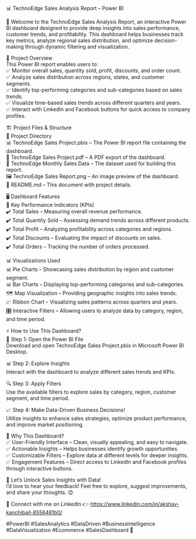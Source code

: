 📊 TechnoEdge Sales Analysis Report – Power BI<br>

🚀 Welcome to the TechnoEdge Sales Analysis Report, an interactive Power BI dashboard designed to provide deep insights into sales performance, customer trends, and profitability. This dashboard helps businesses track key metrics, analyze regional sales distribution, and optimize decision-making through dynamic filtering and visualization.<br>

📌 Project Overview<br>
This Power BI report enables users to:<br>
✅ Monitor overall sales, quantity sold, profit, discounts, and order count.<br>
✅ Analyze sales distribution across regions, states, and customer segments.<br>
✅ Identify top-performing categories and sub-categories based on sales trends.<br>
✅ Visualize time-based sales trends across different quarters and years.<br>
✅ Interact with LinkedIn and Facebook buttons for quick access to company profiles.<br>

🏗️ Project Files & Structure<br>
📂 Project Directory<br>
📊 TechnoEdge Sales Project.pbix – The Power BI report file containing the dashboard.<br>
📄 TechnoEdge Sales Project.pdf – A PDF export of the dashboard.<br>
📑 TechnoEdge Monthly Sales Data – The dataset used for building this report.<br>
🖼️ TechnoEdge Sales Report.png – An image preview of the dashboard.<br>
📜 README.md – This document with project details.<br>

🖥️ Dashboard Features<br>
🎯 Key Performance Indicators (KPIs)<br>
✔️ Total Sales – Measuring overall revenue performance.<br>
✔️ Total Quantity Sold – Assessing demand trends across different products.<br>
✔️ Total Profit – Analyzing profitability across categories and regions.<br>
✔️ Total Discounts – Evaluating the impact of discounts on sales.<br>
✔️ Total Orders – Tracking the number of orders processed.<br>

📊 Visualizations Used<br>
📊 Pie Charts – Showcasing sales distribution by region and customer segment.<br>
📊 Bar Charts – Displaying top-performing categories and sub-categories.<br>
🗺️ Map Visualization – Providing geographic insights into sales trends.<br>
📈 Ribbon Chart – Visualizing sales patterns across quarters and years.<br>
🎛️ Interactive Filters – Allowing users to analyze data by category, region, and time period.<br>

⚡ How to Use This Dashboard?<br>
🚀 Step 1: Open the Power BI File<br>
Download and open TechnoEdge Sales Project.pbix in Microsoft Power BI Desktop.<br>

📊 Step 2: Explore Insights<br>
Interact with the dashboard to analyze different sales trends and KPIs.<br>

🔍 Step 3: Apply Filters<br>
Use the available filters to explore sales by category, region, customer segment, and time period.<br>

📈 Step 4: Make Data-Driven Business Decisions!<br>
Utilize insights to enhance sales strategies, optimize product performance, and improve market positioning.<br>

🌟 Why This Dashboard?<br>
✅ User-Friendly Interface – Clean, visually appealing, and easy to navigate.<br>
✅ Actionable Insights – Helps businesses identify growth opportunities.<br>
✅ Customizable Filters – Explore data at different levels for deeper insights.<br>
✅ Engagement Features – Direct access to LinkedIn and Facebook profiles through interactive buttons.<br>

🚀 Let’s Unlock Sales Insights with Data!<br>
I’d love to hear your feedback! Feel free to explore, suggest improvements, and share your thoughts. 😊<br>

📌 Connect with me on LinkedIn 👉 https://www.linkedin.com/in/akshay-kanchibail-8556481b0/  <br>

#PowerBI #SalesAnalytics #DataDriven #BusinessIntelligence #DataVisualization #Ecommerce #SalesDashboard 🚀<br>